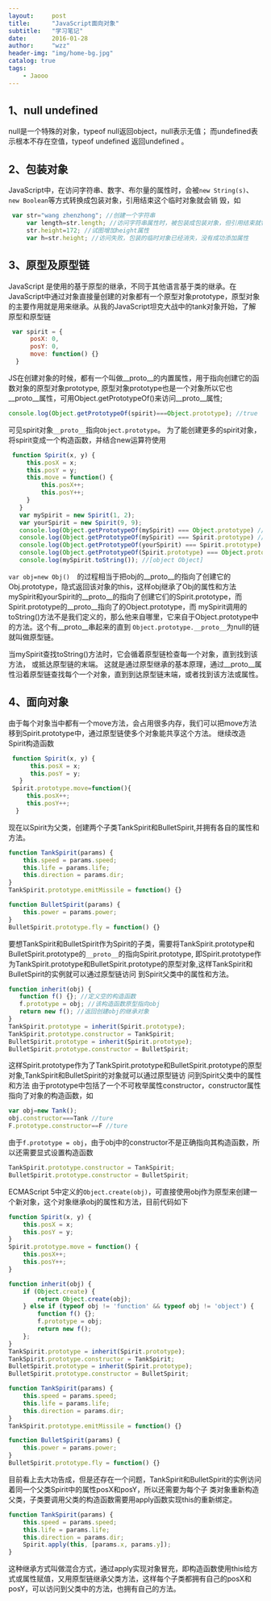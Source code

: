 ```yaml
---
layout:     post
title:      "JavaScript面向对象"
subtitle:   "学习笔记"
date:       2016-01-28
author:     "wzz"
header-img: "img/home-bg.jpg"
catalog: true
tags:
    - Jaooo
---
```


## 1、null undefined

null是一个特殊的对象，typeof null返回object，null表示无值； 而undefined表示根本不存在空值，typeof undefined 返回undefined
。
## 2、包装对象

JavaScript中，在访问字符串、数字、布尔量的属性时，会被`new String(s)`、`new Boolean`等方式转换成包装对象，引用结束这个临时对象就会销 毁，如

```js
 var str="wang zhenzhong"; //创建一个字符串
     var length=str.length; //访问字符串属性时，被包装成包装对象，但引用结束就销毁这个对象
     str.height=172; //试图增加height属性
     var h=str.height; //访问失败，包装的临时对象已经消失，没有成功添加属性  
 ```

## 3、原型及原型链

JavaScript 是使用的基于原型的继承，不同于其他语言基于类的继承。在JavaScript中通过对象直接量创建的对象都有一个原型对象prototype，原型对象的主要作用就是用来继承。从我的JavaScript坦克大战中的tank对象开始，了解原型和原型链

```js
 var spirit = {
      posX: 0,
      posY: 0,
      move: function() {}
  }
```

JS在创建对象的时候，都有一个叫做__proto__的内置属性，用于指向创建它的函数对象的原型对象prototype, 原型对象prototype也是一个对象所以它也__proto__属性，可用Object.getPrototypeOf()来访问__proto__属性;

```js  
console.log(Object.getPrototypeOf(spirit)===Object.prototype); //true
```

可见spirit对象`__proto__`指向`Object.prototype`。 为了能创建更多的spirit对象，将spirit变成一个构造函数，并结合new运算符使用  

```js
 function Spirit(x, y) {
     this.posX = x;
     this.posY = y;
     this.move = function() {
         this.posX++;
         this.posY++;
     }
   }
   var mySpirit = new Spirit(1, 2);
   var yourSpirit = new Spirit(9, 9);
   console.log(Object.getPrototypeOf(mySpirit) === Object.prototype) //false
   console.log(Object.getPrototypeOf(mySpirit) === Spirit.prototype) //ture
   console.log(Object.getPrototypeOf(yourSpirit) === Spirit.prototype) //ture
   console.log(Object.getPrototypeOf(Spirit.prototype) === Object.prototype) //ture
   console.log(mySpirit.toString()); //[object Object]
 ```

`var obj=new Obj()  `的过程相当于把obj的__proto__的指向了创建它的Obj.prototype，隐式返回该对象的this，这样obj继承了Obj的属性和方法 mySpirit和yourSpirit的__proto__的指向了创建它们的Spirit.prototype，而Spirit.prototype的__proto__指向了的Object.prototype，而 mySpirit调用的toString()方法不是我们定义的，那么他来自哪里，它来自于Object.prototype中的方法。这个有__proto__串起来的直到 `Object.prototype.__proto__`为null的链就叫做原型链。

当mySpirit查找toString()方法时，它会循着原型链检查每一个对象，直到找到该方法， 或抵达原型链的末端。 这就是通过原型继承的基本原理，通过__proto__属性沿着原型链查找每个一个对象，直到到达原型链末端，或者找到该方法或属性。

## 4、面向对象

由于每个对象当中都有一个move方法，会占用很多内存，我们可以把move方法移到Spirit.prototype中，通过原型链使多个对象能共享这个方法。 继续改造Spirit构造函数

```js
 function Spirit(x, y) {
      this.posX = x;
      this.posY = y;
   }
 Spirit.prototype.move=function(){
     this.posX++;
     this.posY++;
  }
```

现在以Spirit为父类，创建两个子类TankSpirit和BulletSpirit,并拥有各自的属性和方法。

```js
function TankSpirit(params) {
    this.speed = params.speed;
    this.life = params.life;
    this.direction = params.dir;
}
TankSpirit.prototype.emitMissile = function() {}

function BulletSpirit(params) {
    this.power = params.power;
}
BulletSpirit.prototype.fly = function() {}
```

要想TankSpirit和BulletSpirit作为Spirit的子类，需要将TankSpirit.prototype和BulletSpirit.prototype的`__proto__`的指向Spirit.prototype, 即Spirit.prototype作为TankSpirit.prototype和BulletSpirit.prototype的原型对象,这样TankSpirit和BulletSpirit的实例就可以通过原型链访问 到Spirit父类中的属性和方法。

 ```js
function inherit(obj) {
    function f() {}; //定义空的构造函数
    f.prototype = obj; //该构造函数原型指向obj
    return new f(); //返回创建obj的继承对象
}
TankSpirit.prototype = inherit(Spirit.prototype);
TankSpirit.prototype.constructor = TankSpirit;
BulletSpirit.prototype = inherit(Spirit.prototype);
BulletSpirit.prototype.constructor = BulletSpirit;
 ```

这样Spirit.prototype作为了TankSpirit.prototype和BulletSpirit.prototype的原型对象,TankSpirit和BulletSpirit的对象就可以通过原型链访 问到Spirit父类中的属性和方法 由于prototype中包括了一个不可枚举属性constructor，constructor属性指向了对象的构造函数，如

```js
var obj=new Tank();
obj.constructor===Tank //ture
F.prototype.constructor==F //ture
```

由于`f.prototype = obj`，由于obj中的constructor不是正确指向其构造函数，所以还需要显式设置构造函数

```js
TankSpirit.prototype.constructor = TankSpirit;
BulletSpirit.prototype.constructor = BulletSpirit;
```

ECMAScript 5中定义的`Object.create(obj)`，可直接使用obj作为原型来创建一个新对象，这个对象继承obj的属性和方法，目前代码如下

```js
function Spirit(x, y) {
    this.posX = x;
    this.posY = y;
}
Spirit.prototype.move = function() {
    this.posX++;
    this.posY++;
}

function inherit(obj) {
    if (Object.create) {
        return Object.create(obj);
    } else if (typeof obj != 'function' && typeof obj != 'object') {
        function f() {};
        f.prototype = obj;
        return new f();
    };
}
TankSpirit.prototype = inherit(Spirit.prototype);
TankSpirit.prototype.constructor = TankSpirit;
BulletSpirit.prototype = inherit(Spirit.prototype);
BulletSpirit.prototype.constructor = BulletSpirit;

function TankSpirit(params) {
    this.speed = params.speed;
    this.life = params.life;
    this.direction = params.dir;
}
TankSpirit.prototype.emitMissile = function() {}

function BulletSpirit(params) {
    this.power = params.power;
}
BulletSpirit.prototype.fly = function() {}
```

目前看上去大功告成，但是还存在一个问题，TankSpirit和BulletSpirit的实例访问着同一个父类Spirit中的属性posX和posY，所以还需要为每个子 类对象重新构造父类，子类要调用父类的构造函数需要用apply函数实现this的重新绑定。

```js
function TankSpirit(params) {
    this.speed = params.speed;
    this.life = params.life;
    this.direction = params.dir;
    Spirit.apply(this, [params.x, params.y]);
}
```

这种继承方式叫做混合方式，通过apply实现对象冒充，即构造函数使用this给方式或属性赋值，又用原型链继承父类方法，这样每个子类都拥有自己的posX和posY，可以访问到父类中的方法，也拥有自己的方法。
